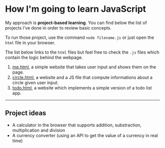 # How I'm going to learn JavaScript

My approach is **project-based learning**. You can find below the list of projects I've done in order to review basic concepts.

To run those project, use the command `node filename.js` or just open the `html` file in your browser.

The list below links to the `html` files but feel free to check the `.js` files which contain the logic behind the webpage.

1. [me.html](me.html), a simple website that takes user input and shows them on the page.
2. [circle.html](circle.html), a website and a JS file that compute informations about a circle given user input.
3. [todo.html](todo.html), a website which implements a simple version of a todo list app.

***

## Project ideas 

- A calculator in the browser that supports addition, substraction, multiplication and division
- A currency converter (using an API to get the value of a currency in real time)